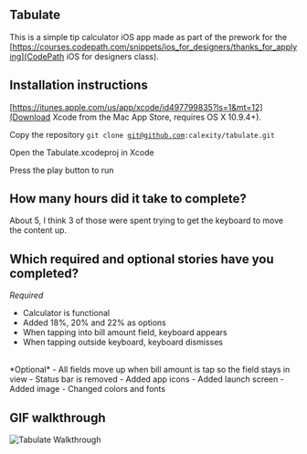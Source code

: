 ## Tabulate

This is a simple tip calculator iOS app made as part of the prework for the [https://courses.codepath.com/snippets/ios_for_designers/thanks_for_applying](CodePath iOS for designers class).

## Installation instructions

[https://itunes.apple.com/us/app/xcode/id497799835?ls=1&mt=12](Download Xcode from the Mac App Store, requires OS X 10.9.4+).

Copy the repository
<code>git clone git@github.com:calexity/tabulate.git
</code>

Open the Tabulate.xcodeproj in Xcode

Press the play button to run


## How many hours did it take to complete?
About 5, I think 3 of those were spent trying to get the keyboard to move the content up.

## Which required and optional stories have you completed?

*Required*
- Calculator is functional
- Added 18%, 20% and 22% as options
- When tapping into bill amount field, keyboard appears
- When tapping outside keyboard, keyboard dismisses
<br />
*Optional*
- All fields move up when bill amount is tap so the field stays in view
- Status bar is removed
- Added app icons
- Added launch screen
- Added image
- Changed colors and fonts


## GIF walkthrough
![Tabulate Walkthrough](
http://i.imgur.com/bJx4APM.gif?)
